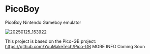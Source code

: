 # PicoBoy
PicoBoy Nintendo Gameboy emulator <cr>

![20250125_153922](https://github.com/user-attachments/assets/92d04166-2b66-4824-af5c-be4717eea7c7)


This project is based on the Pico-GB project: https://github.com/YouMakeTech/Pico-GB
MORE INFO Coming Soon

